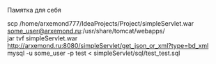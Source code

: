 Памятка для себя

scp /home/arxemond777/IdeaProjects/Project/simpleServlet.war   some_user@arxemond.ru:/usr/share/tomcat/webapps/<br>
jar tvf simpleServlet.war<br>
http://arxemond.ru:8080/simpleServlet/get_json_or_xml?type=bd_xml<br>
mysql -u some_user -p test < simpleServlet/sql/test_test.sql<br>